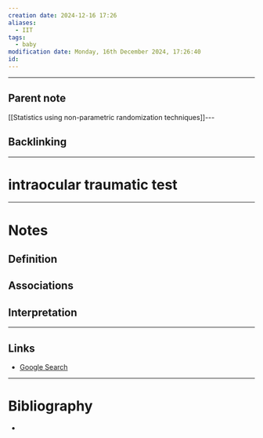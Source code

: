 ```yaml
---
creation date: 2024-12-16 17:26
aliases:
  - IIT
tags:
  - baby
modification date: Monday, 16th December 2024, 17:26:40
id:
---
```

---

## Parent note
[[Statistics using non-parametric randomization techniques]]---
## Backlinking


---
# intraocular traumatic test


---
# Notes

## Definition

## Associations

## Interpretation

---
## Links
- [Google Search](https://www.google.com/search?q=intraocular+traumatic+test)

---
# Bibliography
+ 